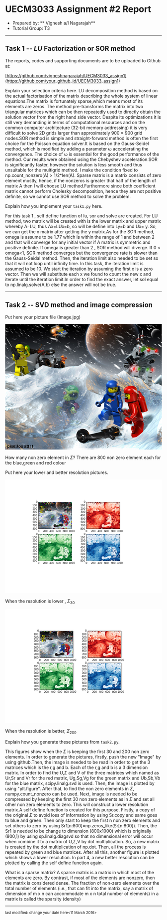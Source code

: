 UECM3033 Assignment #2 Report
========================================================

- Prepared by: ** Vignesh a/l Nagarajah**
- Tutorial Group: T3

--------------------------------------------------------

## Task 1 --  $LU$ Factorization or SOR method

The reports, codes and supporting documents are to be uploaded to Github at: 

[https://github.com/vigneshnagarajah/UECM3033_assign1](https://github.com/your_github_id/UECM3033_assign1)

Explain your selection criteria here.
LU decomposition method is based on the actual factorisation of the matrix describing the whole system of
linear equations.The matrix is fortunately sparse,which means most of its elements are zeros.
The method pre-transforms the matrix into two triangular matrices which can be then repeatedly used
to directly obtain the solution vector from the right hand side vector.
Despite its optimizations it is still very demanding in terms of computational resources and on the
common computer architecture (32-bit memory addressing) it is very difficult to solve 2D grids larger
than approximately 900 × 900 grid nodes.SOR method is simple and straight-forward method is often the first choice for the Poisson equation solver.It is based on the Gauss-Seidel method, which is modified by adding a parameter ω acccelerating the convergence. The choice of ω is essential for the good performance of the method. Our results were obtained using the Chebyshev acceleration.SOR is significantly faster, however the solution is less smooth and thus unsuitable for the multigrid method.
I make the condition fixed to np.count_nonzero(A) > 1/2*len(A). Sparse matrix is a matrix consists of zero element mostly, hence, if the nonzeros is greater that half of the length of matrix A then I will choose LU method.Furthermore since both coefficient matrix cannot perform Cholesky decomposition, hence they are not positive definite, so we cannot use SOR method to solve the problem.

Explain how you implement your `task1.py` here.

For this task 1 , self define function of lu, sor and solve are created. For LU method, two matrix will be created with is the lower matrix and upper matrix whereby A=LU, thus Ax=LUx=b, so will be define into Ly=b and Ux= y. So, we can get the x matrix after getting the y matrix.As for the SOR method, omega is assume to be 1.77 which is within the range of 1 and between 2 and that will converge for any initial vector if A matrix is symmetric and positive definite. If omega is greater than 2 , SOR method will diverge. If 0 < omega<1, SOR method converges but the convergence rate is slower than the Gauss-Seidal method. Then, the iteration limit also needed to be set so that it will not loop until infinity time. In this task, the iteration limit is assumed to be 10. We start the iteration by assuming the first x is a zero vector. Then we will substitute each x we found to count the new x and iterate until the iteration limit.In order to find the exact answer, let sol equal to np.linalg.solve(A,b) else the answer will not be true.

---------------------------------------------------------

## Task 2 -- SVD method and image compression

Put here your picture file (Image.jpg)

![Image.jpg](Image.jpg)

How many non zero element in $\Sigma$?
There are 800 non zero element each for the blue,green and red colour

Put here your lower and better resolution pictures. 

![lower_30.png](lower_30.png)

When the resolution is lower , $\Sigma_{30}$

![better_200.png](better_200.png)

When the resolution is better, $\Sigma_{200}$

Explain how you generate
these pictures from `task2.py`.

This figures show when the $\Sigma$ is keeping the first 30 and 200 non zero elements. In order to generate the pictures, firstly, push the new "Image" by using github.Then, the image is needed to be read in order to get the 3 matrices which is the r,g and b. Each of the r,g and b is a 3 dimension matrix. In order to find the U,$\Sigma$ and V of the three matrices which named as Ur,Sr and Vr for the red matrix, Ug,Sg,Vg for the green matrix and Ub,Sb,Vb for the blue matrix, scipy.linalg.svd is used. Then, the image is plotted by using "plt.figure". After that, to find the non zero elements in $\Sigma$, numpy.count_nonzero can be used. Next, image is needed to be compressed by keeping the first 30 non zero elements as in $\Sigma$ and set all other non zero elements to zero. This will construct a lower resolution matrix.A self define function is created for this purpose. Firstly, a copy of the original $\Sigma$ to avoid loss of information by using Sr.copy and same goes to blue and green. Then only start to keep the first n non zero elements and set others to zero by using Sr1[n:800]=np.zeros_like(Sr[n:800]). Then, the Sr1 is needed to be change to dimension (800x1000) which is originally (800,1) by using sp.linalg.diagsvd so that no dimensional error will occur when combine it to a matrix of U,$\Sigma$,V by dot multiplication. So, a new matrix is created by the dot multiplication of np.dot. Then, all the process is repeated by green and blue matrices. After all this, another figure is plotted which shows a lower resolution. In part 4, a new better resolution can be plotted by calling the self define function again.

What is a sparse matrix?
A sparse matrix is a matrix in which most of the elements are zero. By contrast, if most of the elements are nonzero, then the matrix is considered dense. The fraction of non-zero elements over the total number of elements (i.e., that can fit into the matrix, say a matrix of dimension of m x n can accommodate m x n total number of elements) in a matrix is called the sparsity (density)

-----------------------------------

<sup>last modified: change your date here<11 March 2016>

